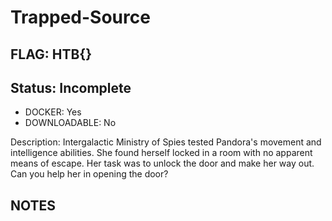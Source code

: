 # Trapped-Source

## FLAG: HTB{}

## Status: Incomplete

+ DOCKER: Yes
+ DOWNLOADABLE: No

Description: Intergalactic Ministry of Spies tested Pandora's movement and intelligence abilities. She found herself locked in a room with no apparent means of escape. Her task was to unlock the door and make her way out. Can you help her in opening the door?

## NOTES
